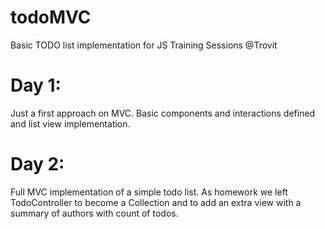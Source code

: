 todoMVC
=======

Basic TODO list implementation for JS Training Sessions @Trovit


Day 1:
=====

Just a first approach on MVC. Basic components and interactions defined and list view implementation.

Day 2:
=====

Full MVC implementation of a simple todo list. As homework we left TodoController to become a Collection and to add an extra view with a summary of authors with count of todos.
